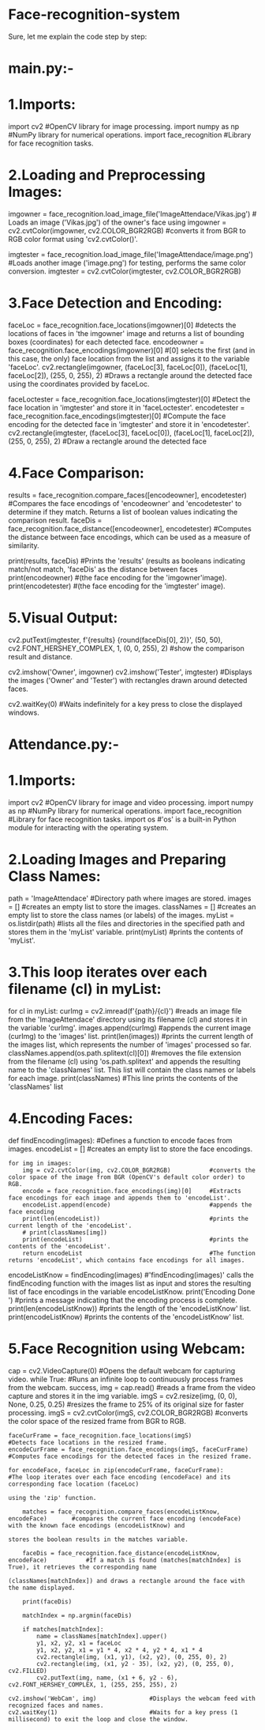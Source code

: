 # Face-recognition-system
Sure, let me explain the code step by step:

# main.py:-

# 1.Imports:

import cv2                    #OpenCV library for image processing.
import numpy as np            #NumPy library for numerical operations.
import face_recognition       #Library for face recognition tasks.



# 2.Loading and Preprocessing Images:

imgowner = face_recognition.load_image_file('ImageAttendace/Vikas.jpg')        # Loads an image ('Vikas.jpg') of the owner's face using 
imgowner = cv2.cvtColor(imgowner, cv2.COLOR_BGR2RGB)                           #converts it from BGR to RGB color format using 'cv2.cvtColor()'.

imgtester = face_recognition.load_image_file('ImageAttendace/image.png')       #Loads another image ('image.png') for testing, performs the same color conversion.
imgtester = cv2.cvtColor(imgtester, cv2.COLOR_BGR2RGB)


# 3.Face Detection and Encoding:

faceLoc = face_recognition.face_locations(imgowner)[0]              #detects the locations of faces in 'the imgowner' image and returns a list of bounding boxes (coordinates) for each 
                                                                     detected face.
encodeowner = face_recognition.face_encodings(imgowner)[0]          #[0] selects the first (and in this case, the only) face location from the list and assigns it to the variable 
                                                                     'faceLoc'.
cv2.rectangle(imgowner, (faceLoc[3], faceLoc[0]), (faceLoc[1], faceLoc[2]), (255, 0, 255), 2)     #Draws a rectangle around the detected face using the coordinates provided by faceLoc.

faceLoctester = face_recognition.face_locations(imgtester)[0]           #Detect the face location in 'imgtester' and store it in 'faceLoctester'.
encodetester = face_recognition.face_encodings(imgtester)[0]            #Compute the face encoding for the detected face in 'imgtester' and store it in 'encodetester'.
cv2.rectangle(imgtester, (faceLoc[3], faceLoc[0]), (faceLoc[1], faceLoc[2]), (255, 0, 255), 2)   #Draw a rectangle around the detected face


# 4.Face Comparison:

results = face_recognition.compare_faces([encodeowner], encodetester)    #Compares the face encodings of 'encodeowner' and 'encodetester' to determine if they match. Returns a list of 
                                                                           boolean values indicating the comparison result.
faceDis = face_recognition.face_distance([encodeowner], encodetester)    #Computes the distance between face encodings, which can be used as a measure of similarity.

print(results, faceDis)     #Prints the 'results' (results as booleans indicating match/not match, 'faceDis' as the distance between faces
print(encodeowner)          #(the face encoding for the 'imgowner'image).
print(encodetester)         #(the face encoding for the 'imgtester' image).


# 5.Visual Output:

cv2.putText(imgtester, f'{results} {round(faceDis[0], 2)}', (50, 50), cv2.FONT_HERSHEY_COMPLEX, 1, (0, 0, 255), 2)  #show the comparison result and distance.

cv2.imshow('Owner', imgowner)
cv2.imshow('Tester', imgtester)        #Displays the images ('Owner' and 'Tester') with rectangles drawn around detected faces.

cv2.waitKey(0)   #Waits indefinitely for a key press to close the displayed windows.







# Attendance.py:-

# 1.Imports:

import cv2                 #OpenCV library for image and video processing.
import numpy as np         #NumPy library for numerical operations.
import face_recognition    #Library for face recognition tasks.
import os                  #'os' is a built-in Python module for interacting with the operating system.


# 2.Loading Images and Preparing Class Names:

path = 'ImageAttendace'         #Directory path where images are stored.
images = []                     #creates an empty list to store the images.
classNames = []                 #creates an empty list to store the class names (or labels) of the images.
myList = os.listdir(path)       #lists all the files and directories in the specified path and stores them in the 'myList' variable.
print(myList)                   #prints the contents of 'myList'.


# 3.This loop iterates over each filename (cl) in myList:

for cl in myList:
    curImg = cv2.imread(f'{path}/{cl}')             #reads an image file from the 'ImageAttendace' directory using its filename (cl) and stores it in the variable 'curImg'.
    images.append(curImg)                           #appends the current image (curImg) to the 'images' list.
    print(len(images))                              #prints the current length of the images list, which represents the number of 'images' processed so far.
    classNames.append(os.path.splitext(cl)[0])      #removes the file extension from the filename (cl) using 'os.path.splitext' and appends the resulting name to the 'classNames' list. 
                                                     This list will contain the class names or labels for each image.
print(classNames)                                   #This line prints the contents of the 'classNames' list



# 4.Encoding Faces:

def findEncoding(images):                                     #Defines a function to encode faces from images.
    encodeList = []                                           #creates an empty list to store the face encodings.

    for img in images:
        img = cv2.cvtColor(img, cv2.COLOR_BGR2RGB)           #converts the color space of the image from BGR (OpenCV's default color order) to RGB.
        encode = face_recognition.face_encodings(img)[0]     #Extracts face encodings for each image and appends them to 'encodeList'.
        encodeList.append(encode)                            #appends the face encoding
        print(len(encodeList))                               #prints the current length of the 'encodeList'.
        # print(classNames[img]) 
        print(encodeList)                                    #prints the contents of the 'encodeList'.
        return encodeList                                    #The function returns 'encodeList', which contains face encodings for all images.

encodeListKnow = findEncoding(images)                        #'findEncoding(images)' calls the findEncoding function with the images list as input and stores the resulting list of face 
                                                               encodings in the variable encodeListKnow.
print('Encoding Done ')                                      #prints a message indicating that the encoding process is complete.
print(len(encodeListKnow))                                   #prints the length of the 'encodeListKnow' list.
print(encodeListKnow)                                        #prints the contents of the 'encodeListKnow' list.



# 5.Face Recognition using Webcam:

cap = cv2.VideoCapture(0)                        #Opens the default webcam for capturing video.
while True:                                      #Runs an infinite loop to continuously process frames from the webcam.
    success, img = cap.read()                    #reads a frame from the video capture and stores it in the img variable.
    imgS = cv2.resize(img, (0, 0), None, 0.25, 0.25)     #resizes the frame to 25% of its original size for faster processing.
    imgS = cv2.cvtColor(imgS, cv2.COLOR_BGR2RGB)         #converts the color space of the resized frame from BGR to RGB.

    faceCurFrame = face_recognition.face_locations(imgS)                     #Detects face locations in the resized frame.
    encodeCurFrame = face_recognition.face_encodings(imgS, faceCurFrame)     #Computes face encodings for the detected faces in the resized frame.

    for encodeFace, faceLoc in zip(encodeCurFrame, faceCurFrame):                 #The loop iterates over each face encoding (encodeFace) and its corresponding face location (faceLoc) 
                                                                                    using the 'zip' function.

        matches = face_recognition.compare_faces(encodeListKnow, encodeFace)       #compares the current face encoding (encodeFace) with the known face encodings (encodeListKnow) and 
                                                                                     stores the boolean results in the matches variable.

        faceDis = face_recognition.face_distance(encodeListKnow, encodeFace)           #If a match is found (matches[matchIndex] is True), it retrieves the corresponding name 
                                                                                        (classNames[matchIndex]) and draws a rectangle around the face with the name displayed.

        print(faceDis)

        matchIndex = np.argmin(faceDis)

        if matches[matchIndex]:
            name = classNames[matchIndex].upper()
            y1, x2, y2, x1 = faceLoc
            y1, x2, y2, x1 = y1 * 4, x2 * 4, y2 * 4, x1 * 4
            cv2.rectangle(img, (x1, y1), (x2, y2), (0, 255, 0), 2)
            cv2.rectangle(img, (x1, y2 - 35), (x2, y2), (0, 255, 0), cv2.FILLED)
            cv2.putText(img, name, (x1 + 6, y2 - 6), cv2.FONT_HERSHEY_COMPLEX, 1, (255, 255, 255), 2)

    cv2.imshow('WebCam', img)               #Displays the webcam feed with recognized faces and names.
    cv2.waitKey(1)                          #Waits for a key press (1 millisecond) to exit the loop and close the window.
